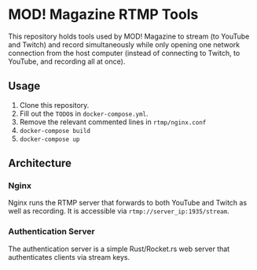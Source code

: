 # MOD! Magazine RTMP Tools

This repository holds tools used by MOD! Magazine to stream (to YouTube and
Twitch) and record simultaneously while only opening one network connection from
the host computer (instead of connecting to Twitch, to YouTube, and recording all at once).

## Usage

1. Clone this repository.
2. Fill out the `TODO`s in `docker-compose.yml`.
3. Remove the relevant commented lines in `rtmp/nginx.conf`
4. `docker-compose build`
5. `docker-compose up`

## Architecture

### Nginx

Nginx runs the RTMP server that forwards to both YouTube and Twitch as well as recording. It is accessible via `rtmp://server_ip:1935/stream`.

### Authentication Server

The authentication server is a simple Rust/Rocket.rs web server that authenticates clients via stream keys.


